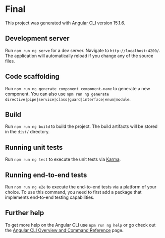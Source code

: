# Final

This project was generated with [Angular CLI](https://github.com/angular/angular-cli) version 15.1.6.

## Development server

Run `npm run ng serve` for a dev server. Navigate to `http://localhost:4200/`. The application will automatically reload if you change any of the source files.

## Code scaffolding

Run `npm run ng generate component component-name` to generate a new component. You can also use `npm run ng generate directive|pipe|service|class|guard|interface|enum|module`.

## Build

Run `npm run ng build` to build the project. The build artifacts will be stored in the `dist/` directory.

## Running unit tests

Run `npm run ng test` to execute the unit tests via [Karma](https://karma-runner.github.io).

## Running end-to-end tests

Run `npm run ng e2e` to execute the end-to-end tests via a platform of your choice. To use this command, you need to first add a package that implements end-to-end testing capabilities.

## Further help

To get more help on the Angular CLI use `npm run ng help` or go check out the [Angular CLI Overview and Command Reference](https://angular.io/cli) page.
